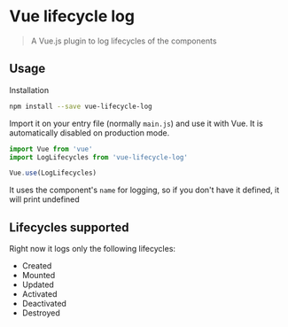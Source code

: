 # Vue lifecycle log

> A Vue.js plugin to log lifecycles of the components

## Usage

Installation

```sh
npm install --save vue-lifecycle-log
```

Import it on your entry file (normally `main.js`) and use it with Vue. It is automatically disabled on production mode.

```javascript
import Vue from 'vue'
import LogLifecycles from 'vue-lifecycle-log'

Vue.use(LogLifecycles)
```

It uses the component's `name` for logging, so if you don't have it defined, it will print undefined

## Lifecycles supported

Right now it logs only the following lifecycles:

- Created
- Mounted
- Updated
- Activated
- Deactivated
- Destroyed
